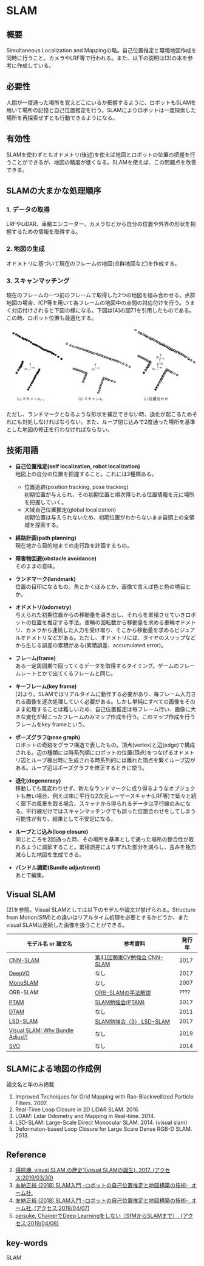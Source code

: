 # SLAM
## 概要
Simultaneous Localization and Mappingの略。自己位置推定と環境地図作成を同時に行うこと。カメラやLRF等で行われる。また、以下の説明は[3]の本を参考に作成している。

## 必要性
人間が一度通った場所を覚えどこにいるか把握するように、ロボットもSLAMを用いて場所の記憶と自己位置推定を行う。SLAMによりロボットは一度探索した場所を再探索せずとも行動できるようになる。

## 有効性
SLAMを使わずともオドメトリ(後述)を使えば地図とロボットの位置の把握を行うことができるが、地図の精度が低くなる。SLAMを使えば、この問題点を改善できる。

## SLAMの大まかな処理順序
### 1. データの取得
LRFやLiDAR、車輪エンコーダー、カメラなどから自分の位置や外界の形状を把握するための情報を取得する。

### 2. 地図の生成
オドメトリに基づいて現在のフレームの地図(点群地図など)を作成する。

### 3. スキャンマッチング
現在のフレームの一つ前のフレームで取得した2つの地図を組み合わせる。点群地図の場合、ICP等を用いて各フレームの地図中の点間の対応付けを行う。うまく対応付けされると下図の様になる。下図は[4]の図7.1を引用したものである。この時、ロボット位置も最適化する。

![fig7.1-Ohmsha-slam.png](img/SLAM/fig7.1-Ohmsha-slam.png)

ただし、ランドマークとなるような形状を補足できない時、退化が起こるためそれにも対処しなければならない。また、ループ閉じ込みで2度通った場所を基準とした地図の修正を行わなければならない。

## 技術用語 
- **自己位置推定(self localization, robot localization)**  
  地図上の自分の位置を把握すること。これには2種類ある。
  - 位置追跡(position tracking, pose tracking)  
    初期位置が与えられ、その初期位置と順次得られる位置情報を元に場所を把握していく。
  - 大域自己位置推定(global localization)  
    初期位置は与えられないため、初期位置がわからないまま自頭上の全領域を探索する。
  
- **経路計画(path planning)**  
  現在地から目的地までの走行路を計画するもの。

- **障害物回避(obstacle avoidance)**  
  そのままの意味。

- **ランドマーク(landmark)**  
  位置の目印になるもの。角とかくぼみとか、画像で言えば色と色の境目とか。

- **オドメトリ(odometry)**  
  与えられた初期位置からの移動量を導き出し、それらを累積させていきロボットの位置を推定する手法。車輪の回転数から移動量を求める車輪オドメトリ、カメラから連続した入力を受け取り、そこから移動量を求めるビジュアルオドメトリなどがある。ただし、オドメトリには、タイヤのスリップなどから生じる誤差の累積がある(累積誤差、accumulated error)。

- **フレーム(frame)**  
  ある一定周囲期で回ってくるデータを取得するタイミング。ゲームのフレームレートとかで出てくるフレームと同じ。

- **キーフレーム(key frame)**  
  [2]より。SLAMではリアルタイムに動作する必要があり、毎フレーム入力される画像を逐次処理していく必要がある。しかし単純にすべての画像をそのまま処理することは難しいため、自己位置推定は毎フレーム行い、画像に大きな変化が起こったフレームのみマップ作成を行う。このマップ作成を行うフレームをkey frameという。

- **ポーズグラフ(pose graph)**  
  ロボットの奇跡をグラフ構造で表したもの。頂点(vertex)と辺(edge)で構成される。辺の種類には時系列順にロボットの位置(頂点)をつなげるオドメトリ辺とループ検出時に生成される時系列的には離れた頂点を繋ぐループ辺がある。ループ辺はポーズグラフを修正するときに使う。

- **退化(degeneracy)**  
  移動しても風変わりせず、新たなランドマークに成り得るようなオブジェクトも無い場合、例えば床に平行な2次元レーザースキャナ(LRF等)で延々と続く廊下の風景を取る場合、スキャナから得られるデータは平行線のみになる。平行線だけではスキャンマッチングでも誤った位置合わせをしてしまう可能性が有り、結果として不安定になる。

- **ループとじ込み(loop closure)**  
  同じところを2回通った時、その場所を基準として通った場所の整合性が取れるように調節すること。累積誤差によりずれた部分を減らし、歪みを極力減らした地図を生成できる。

- **バンドル調節(Bundle adjustment)**  
  あとで編集。

## Visual SLAM
[2]を参照。Visual SLAMとしては以下のモデルや論文が挙げられる。Structure from Motion(SfM)との違いはリアルタイム処理を必要とするかどうか、またvisual SLAMは連続した画像を扱うことができる。

|モデル名 or 論文名 |参考資料  |発行年  |
|---|---|---|
|[CNN-SLAM](https://arxiv.org/abs/1704.03489)  |[第41回関東CV勉強会 CNN-SLAM](https://www.slideshare.net/KunihiroHasegawa/41cv-cnnslam)  |2017  |
|[DeepVO](https://arxiv.org/abs/1709.08429)  |なし  |2017  |
|[MonoSLAM](https://www.doc.ic.ac.uk/~ajd/Publications/davison_etal_pami2007.pdf)  |なし  |2007 |
|ORB-SLAM  |[ORB-SLAMの手法解説](https://www.slideshare.net/MasayaKaneko/orbslam-84842802)  |????  |
|[PTAM](http://www.robots.ox.ac.uk/~gk/publications/KleinMurray2007ISMAR.pdf)  |[SLAM勉強会(PTAM)](https://www.slideshare.net/MasayaKaneko/slamptam)  |2017|
|[DTAM](https://ieeexplore.ieee.org/document/6126513) | なし |2011|
|[LSD-SLAM](https://vision.in.tum.de/research/vslam/lsdslam)  |[SLAM勉強会（3） LSD-SLAM](https://www.slideshare.net/kazuya_tennis/slam3-lsdslam)|2017|
|[Visual SLAM: Why Bundle Adjust?](https://arxiv.org/abs/1902.03747)|なし |2019|
|[SVO](https://ieeexplore.ieee.org/abstract/document/6906584)|なし|2014|

## SLAMによる地図の作成例
論文名と年のみ掲載

1. Improved Techniques for Grid Mapping with Rao-Blackwellized Particle Filters. 2007.
2. Real-Time Loop Closure in 2D LiDAR SLAM. 2016.
3. LOAM: Lidar Odometry and Mapping in Real-time. 2014.
4. LSD-SLAM: Large-Scale Direct Monocular SLAM. 2014. (visual slam)
5. Deformaton-based Loop Closure for Large Scare Dense RGB-D SLAM. 2013.

## Reference
2. [掃除機. visual SLAM の歴史1(visual SLAMの誕生). 2017. (アクセス:2019/03/30)](https://noshumi.blogspot.com/2017/05/visual-slam-1visual-slam.html)
3. [友納正裕 (2018) SLAM入門 -ロボットの自己位置推定と地図構築の技術-, オーム社.](https://shop.ohmsha.co.jp/shopdetail/000000005234/)
4. [友納正裕 (2018) SLAM入門 -ロボットの自己位置推定と地図構築の技術-, オーム社. (アクセス:2019/04/07)](https://books.google.co.jp/books?id=QM5QDwAAQBAJ&pg=PA80&hl=ja&source=gbs_toc_r&cad=4#v=onepage&q&f=false)
5. [peisuke, ChainerでDeep Learningをしない（SfMからSLAMまで）. (アクセス:2019/04/08)](https://qiita.com/peisuke/items/fbe00bacb22df8115323)

## key-words
SLAM